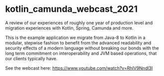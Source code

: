 # kotlin_camunda_webcast_2021
A review of our experiences of roughly one year of production level and migration experiences with Kotlin, Spring, Camunda and more. 

This is the example application we migrate from Java-8 to Kotlin in a modular, stepwise fashion to benefit from the advanced readability and security effects of a modern language without breaking our bonds with the long term commitment on interoperability and JVM based operations, that our clients typically have.

See the webcast here: https://www.youtube.com/watch?v=RhIV9Nndl3I

